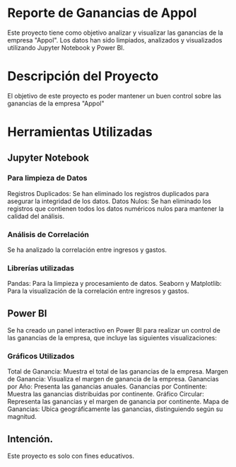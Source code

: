 # Reporte de Ganancias de Appol
Este proyecto tiene como objetivo analizar y visualizar las ganancias de la empresa "Appol".
Los datos han sido limpiados, analizados y visualizados utilizando Jupyter Notebook y Power BI.

# Descripción del Proyecto
El objetivo de este proyecto es poder mantener un buen control sobre las ganancias de la empresa "Appol"

# Herramientas Utilizadas
## Jupyter Notebook
### Para limpieza de Datos
Registros Duplicados: Se han eliminado los registros duplicados para asegurar la integridad de los datos.
Datos Nulos: Se han eliminado los registros que contienen todos los datos numéricos nulos para mantener la calidad del análisis.
### Análisis de Correlación
Se ha analizado la correlación entre ingresos y gastos.
### Librerías utilizadas
Pandas: Para la limpieza y procesamiento de datos.
Seaborn y Matplotlib: Para la visualización de la correlación entre ingresos y gastos.

## Power BI
Se ha creado un panel interactivo en Power BI para realizar un control de las ganancias de la empresa,
que incluye las siguientes visualizaciones:
### Gráficos Utilizados
Total de Ganancia: Muestra el total de las ganancias de la empresa.
Margen de Ganancia: Visualiza el margen de ganancia de la empresa.
Ganancias por Año: Presenta las ganancias anuales.
Ganancias por Continente: Muestra las ganancias distribuidas por continente.
Gráfico Circular: Representa las ganancias y el margen de ganancia por continente.
Mapa de Ganancias: Ubica geográficamente las ganancias, distinguiendo según su magnitud.

## Intención.
Este proyecto es solo con fines educativos.
